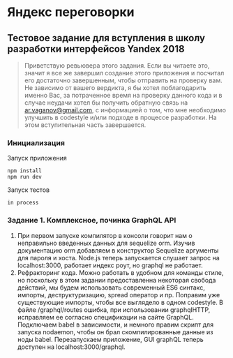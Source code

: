 # Яндекс переговорки
## Тестовое задание для вступления в школу разработки интерфейсов Yandex 2018

> Приветствую ревьювера этого задания. Если вы читаете это, значит я все же завершил создание этого приложения и посчитал его достаточно завершенным, чтобы отправить на проверку вам. Не зависимо от вашего вердикта, я бы хотел поблагодарить именно Вас, за потраченное время на проверку данного кода и в случае неудачи хотел бы получить обратную связь на ar.vaganov@gmail.com, с информацией о том, что мне необходимо улучшить в codestyle и/или подходе в процессе разработки. На этом вступительная часть завершается.

### Инициализация
Запуск приложения
```
npm install
npm run dev   
```

Запуск тестов
```
in process
```
### Задание 1. Комплексное, починка GraphQL API
1. При первом запуске компилятор в консоли говорит нам о неправильно введенных данных для sequelize orm. Изучив документацию orm добавляем в конструктор Sequelize аргументы для пароля и хоста. Node.js теперь запускается слушает запрос на localhost:3000, работает индекс роут, но graphql не работает.
2. Рефракторинг кода. Можно работать в удобном для команды стиле, но поскольку в этом задании предоставленна некоторая свобода действий, мы будем использовать современный ES6 синтакс, импорты, деструктуризацию, spread оператор и пр. Поправим уже существующие импорты, чтобы все выглядело в одном codestyle. В файле /graphql/routes ошибка, при использовании graphqlHTTP, исправляем ее согласно спецификации на сайте GraphQL. Подключаем babel в зависимости, и немного правим скрипт для запуска nodaemon, чтобы он брал скомпилированные данные из ноды babel. Перезапускаем приложение, GUI graphQL теперь доступен на localhost:3000/graphql.